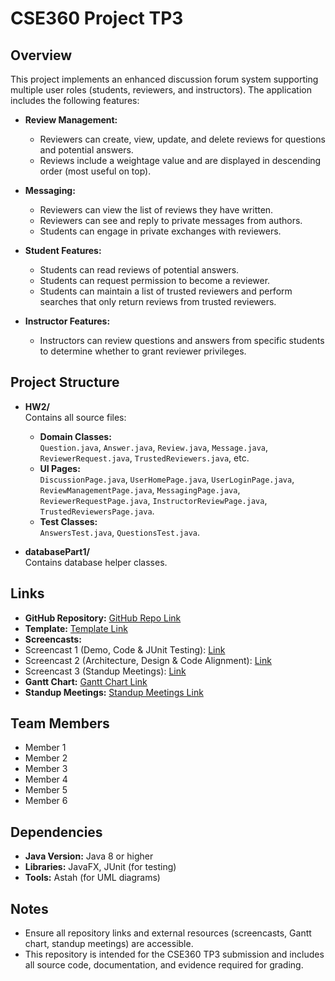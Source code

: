 # CSE360 Project TP3

## Overview

This project implements an enhanced discussion forum system supporting multiple user roles (students, reviewers, and instructors). The application includes the following features:

- **Review Management:**  
  - Reviewers can create, view, update, and delete reviews for questions and potential answers.
  - Reviews include a weightage value and are displayed in descending order (most useful on top).

- **Messaging:**  
  - Reviewers can view the list of reviews they have written.
  - Reviewers can see and reply to private messages from authors.
  - Students can engage in private exchanges with reviewers.

- **Student Features:**  
  - Students can read reviews of potential answers.
  - Students can request permission to become a reviewer.
  - Students can maintain a list of trusted reviewers and perform searches that only return reviews from trusted reviewers.

- **Instructor Features:**  
  - Instructors can review questions and answers from specific students to determine whether to grant reviewer privileges.

## Project Structure

- **HW2/**  
  Contains all source files:
  - **Domain Classes:**  
    `Question.java`, `Answer.java`, `Review.java`, `Message.java`, `ReviewerRequest.java`, `TrustedReviewers.java`, etc.
  - **UI Pages:**  
    `DiscussionPage.java`, `UserHomePage.java`, `UserLoginPage.java`, `ReviewManagementPage.java`, `MessagingPage.java`, `ReviewerRequestPage.java`, `InstructorReviewPage.java`, `TrustedReviewersPage.java`.
  - **Test Classes:**  
    `AnswersTest.java`, `QuestionsTest.java`.

- **databasePart1/**  
  Contains database helper classes.
## Links

- **GitHub Repository:** [GitHub Repo Link](#)
- **Template:** [Template Link](#)
- **Screencasts:**  
- Screencast 1 (Demo, Code & JUnit Testing): [Link](#)  
- Screencast 2 (Architecture, Design & Code Alignment): [Link](#)  
- Screencast 3 (Standup Meetings): [Link](#)
- **Gantt Chart:** [Gantt Chart Link](#)
- **Standup Meetings:** [Standup Meetings Link](#)

## Team Members

- Member 1
- Member 2
- Member 3
- Member 4
- Member 5
- Member 6

## Dependencies

- **Java Version:** Java 8 or higher  
- **Libraries:** JavaFX, JUnit (for testing)  
- **Tools:** Astah (for UML diagrams)

## Notes

- Ensure all repository links and external resources (screencasts, Gantt chart, standup meetings) are accessible.
- This repository is intended for the CSE360 TP3 submission and includes all source code, documentation, and evidence required for grading.
